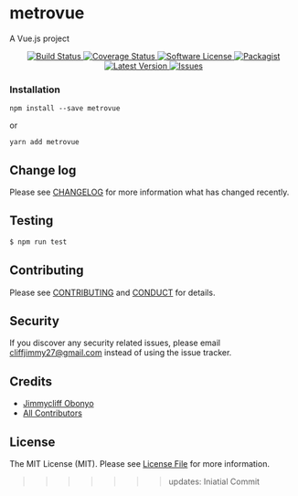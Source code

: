 # metrovue

A Vue.js project

<p align="center">
  <a href="https://circleci.com/gh/obonyojimmy/metrovue">
    <img src="https://circleci.com/gh/obonyojimmy/metrovue.svg?style=svg" alt="Build Status" />
  </a>
  <a href="https://coveralls.io/github/obonyojimmy/metrovue?branch=master">
    <img src="https://coveralls.io/repos/github/obonyojimmy/metrovue/badge.svg?branch=master&style=flat-square" alt="Coverage Status" />
  </a>
  <a href="LICENSE">
    <img src="https://img.shields.io/badge/license-MIT-brightgreen.svg?style=flat-square" alt="Software License" />
  </a>
  <a href="https://npmjs.org/package/metrovue">
    <img src="https://img.shields.io/npm/v/metrovue.svg?style=flat-square" alt="Packagist" />
  </a>
  <a href="https://github.com/obonyojimmy/metrovue/releases">
    <img src="https://img.shields.io/github/release/obonyojimmy/metrovue.svg?style=flat-square" alt="Latest Version" />
  </a>

  <a href="https://github.com/obonyojimmy/metrovue/issues">
    <img src="https://img.shields.io/github/issues/obonyojimmy/metrovue.svg?style=flat-square" alt="Issues" />
  </a>
</p>

### Installation
```
npm install --save metrovue
```

or

```
yarn add metrovue
```

## Change log

Please see [CHANGELOG](CHANGELOG.md) for more information what has changed recently.

## Testing

``` bash
$ npm run test
```

## Contributing

Please see [CONTRIBUTING](CONTRIBUTING.md) and [CONDUCT](CONDUCT.md) for details.

## Security

If you discover any security related issues, please email cliffjimmy27@gmail.com instead of using the issue tracker.

## Credits

- [Jimmycliff Obonyo][link-author]
- [All Contributors][link-contributors]

## License

The MIT License (MIT). Please see [License File](LICENSE.md) for more information.

[link-author]: https://github.com/obonyojimmy
[link-contributors]: ../../contributors
>>>>>>> updates: Iniatial Commit
